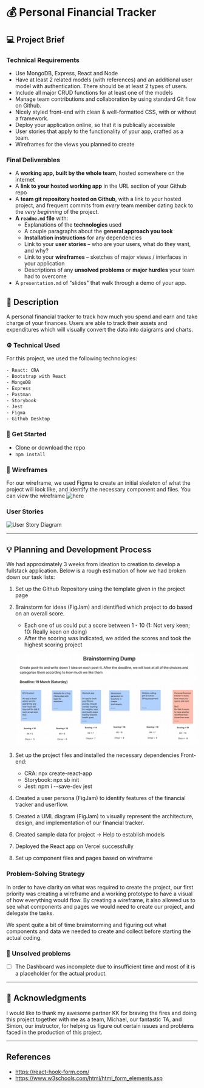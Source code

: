 # 💰 Personal Financial Tracker

## 💻 Project Brief
### Technical Requirements

- Use MongoDB, Express, React and Node
- Have at least 2 related models (with references) and an additional user model with authentication. There should be at least 2 types of users.
- Include all major CRUD functions for at least one of the models
- Manage team contributions and collaboration by using standard Git flow on Github.
- Nicely styled front-end with clean & well-formatted CSS, with or without a framework.
- Deploy your application online, so that it is publically accessible
- User stories that apply to the functionality of your app, crafted as a team.
- Wireframes for the views you planned to create

### Final Deliverables

- A **working app, built by the whole team**, hosted somewhere on the internet
- A **link to your hosted working app** in the URL section of your Github repo
- A **team git repository hosted on Github**, with a link to your hosted project, and frequent commits from _every_ team member dating back to the _very beginning_ of the project.
- **A `readme.md` file** with:
  - Explanations of the **technologies** used
  - A couple paragraphs about the **general approach you took**
  - **Installation instructions** for any dependencies
  - Link to your **user stories** – who are your users, what do they want, and why?
  - Link to your **wireframes** – sketches of major views / interfaces in your application
  - Descriptions of any **unsolved problems** or **major hurdles** your team had to overcome
- A `presentation.md` of "slides" that walk through a demo of your app.

## 📜 Description

A personal financial tracker to track how much you spend and earn and take charge of your finances. Users are able to track their assets and expenditures which will visually convert the data into daigrams and charts. 

### ⚙️ Technical Used
For this project, we used the following technologies:

```
- React: CRA
- Bootstrap with React
- MongoDB
- Express
- Postman
- Storybook
- Jest
- Figma
- Github Desktop
```

### 🚀 Get Started
- Clone or download the repo
- `npm install`

### 📝 Wireframes

For our wireframe, we used Figma to create an initial skeleton of what the project will look like, and identify the necessary component and files. You can view the wireframe ![here](https://www.figma.com/file/T4dnXmXGpywDvNKPRQh0ss/Project-3?type=design&node-id=0%3A1&mode=design&t=4ib42sNRdyzkJm20-1)

###  User Stories


![User Story Diagram]()


---

## 💡 Planning and Development Process

We had approximately 3 weeks from ideation to creation to develop a fullstack application. Below is a rough estimation of how we had broken down our task lists:

1. Set up the Github Repository using the template given in the project page

2. Brainstorm for ideas (FigJam) and identified which project to do based on an overall score. 
   - Each one of us could put a score between 1 - 10 (1: Not very keen; 10: Really keen on doing)
   - After the scoring was indicated, we added the scores and took the highest scoring project

   ![Brainstorm Process](https://github.com/chrysaliswoon/financial-tracker/blob/main/README_Assets/Brainstorm%20Process.png?raw=true)

3. Set up the project files and installed the necessary dependencies
   Front-end:
   - CRA: npx create-react-app
   - Storybook: npx sb init
   - Jest: npm i --save-dev jest

4. Created a user persona (FigJam) to identify features of the financial tracker and userflow.

5. Created a UML diagram (FigJam) to visually represent the architecture, design, and implementation of our financial tracker.

6. Created sample data for project -> Help to establish models

7. Deployed the React app on Vercel successfully 

8. Set up component files and pages based on wireframe

### Problem-Solving Strategy

In order to have clarity on what was required to create the project, our first priority was creating a wireframe and a working prototype to have a visual of how everything would flow. By creating a wireframe, it also allowed us to see what components and pages we would need to create our project, and delegate the tasks. 

We spent quite a bit of time brainstorming and figuring out what components and data we needed to create and collect before starting the actual coding. 


### 👾 Unsolved problems

- [ ] The Dashboard was incomplete due to insufficient time and most of it is a placeholder for the actual product.

---

## 👻 Acknowledgments

I would like to thank my awesome partner KK for braving the fires and doing this project together with me as a team, Michael, our fantastic TA, and Simon, our instructor, for helping us figure out certain issues and problems faced in the production of this project.

---

 ## References
 
 - https://react-hook-form.com/
 - https://www.w3schools.com/html/html_form_elements.asp
